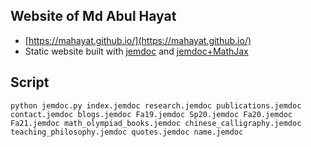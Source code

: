 ## Website of Md Abul Hayat
- [https://mahayat.github.io/](https://mahayat.github.io/)
 - Static website built with [jemdoc](https://jemdoc.jaboc.net/) and [jemdoc+MathJax](http://www.mit.edu/~wsshin/jemdoc+mathjax.html)

## Script
```
python jemdoc.py index.jemdoc research.jemdoc publications.jemdoc contact.jemdoc blogs.jemdoc Fa19.jemdoc Sp20.jemdoc Fa20.jemdoc Fa21.jemdoc math_olympiad_books.jemdoc chinese_calligraphy.jemdoc teaching_philosophy.jemdoc quotes.jemdoc name.jemdoc
```
